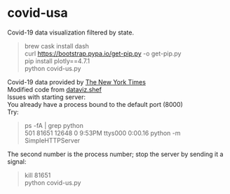 # covid-usa
Covid-19 data visualization filtered by state.


> brew cask install dash<br/>
> curl https://bootstrap.pypa.io/get-pip.py -o get-pip.py<br/>
> pip install plotly==4.7.1 <br/>
> python covid-us.py<br/>

Covid-19 data provided by [The New York Times](https://github.com/nytimes/covid-19-data)<br/>
Modified code from [dataviz.shef](http://dataviz.shef.ac.uk/tutorials/dash/)<br/>
Issues with starting server:<br/>
You already have a process bound to the default port (8000)<br/>
Try:<br/>
> ps -fA | grep python <br/>
> 501 81651 12648   0  9:53PM ttys000    0:00.16 python -m SimpleHTTPServer

The second number is the process number; stop the server by sending it a signal:
>kill 81651<br/>
> python covid-us.py<br/>
